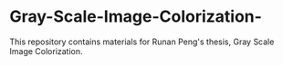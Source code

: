 # Gray-Scale-Image-Colorization-
This repository contains materials for Runan Peng's thesis, Gray Scale Image Colorization.
